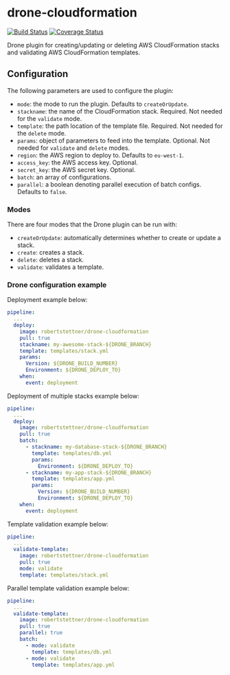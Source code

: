 # drone-cloudformation
[![Build Status](https://travis-ci.org/robertstettner/drone-cloudformation.svg?branch=master)](https://travis-ci.org/robertstettner/drone-cloudformation)
[![Coverage Status](https://coveralls.io/repos/github/robertstettner/drone-cloudformation/badge.svg?branch=master)](https://coveralls.io/github/robertstettner/drone-cloudformation?branch=master)

Drone plugin for creating/updating or deleting AWS CloudFormation stacks 
and validating AWS CloudFormation templates.

## Configuration

The following parameters are used to configure the plugin:

- `mode`: the mode to run the plugin. Defaults to `createOrUpdate`.
- `stackname`: the name of the CloudFormation stack. Required.
  Not needed for the `validate` mode.
- `template`: the path location of the template file. Required.
  Not needed for the `delete` mode.
- `params`: object of parameters to feed into the template. Optional.
  Not needed for `validate` and `delete` modes.
- `region`: the AWS region to deploy to. Defaults to `eu-west-1`.
- `access_key`: the AWS access key. Optional.
- `secret_key`: the AWS secret key. Optional.
- `batch`: an array of configurations.
- `parallel`: a boolean denoting parallel execution of batch configs.
  Defaults to `false`.

### Modes

There are four modes that the Drone plugin can be run with:

- `createOrUpdate`: automatically determines whether to create or update a stack.
- `create`: creates a stack.
- `delete`: deletes a stack.
- `validate`: validates a template.

### Drone configuration example

Deployment example below:
```yaml
pipeline:
  ...
  deploy:
    image: robertstettner/drone-cloudformation
    pull: true
    stackname: my-awesome-stack-${DRONE_BRANCH}
    template: templates/stack.yml
    params:
      Version: ${DRONE_BUILD_NUMBER}
      Environment: ${DRONE_DEPLOY_TO}
    when:
      event: deployment
```

Deployment of multiple stacks example below:
```yaml
pipeline:
  ...
  deploy:
    image: robertstettner/drone-cloudformation
    pull: true
    batch:
      - stackname: my-database-stack-${DRONE_BRANCH}
        template: templates/db.yml
        params:
          Environment: ${DRONE_DEPLOY_TO}
      - stackname: my-app-stack-${DRONE_BRANCH}
        template: templates/app.yml
        params:
          Version: ${DRONE_BUILD_NUMBER}
          Environment: ${DRONE_DEPLOY_TO}
    when:
      event: deployment
```

Template validation example below:
```yaml
pipeline:
  ...
  validate-template:
    image: robertstettner/drone-cloudformation
    pull: true
    mode: validate
    template: templates/stack.yml
```

Parallel template validation example below:
```yaml
pipeline:
  ...
  validate-template:
    image: robertstettner/drone-cloudformation
    pull: true
    parallel: true
    batch:
      - mode: validate
        template: templates/db.yml
      - mode: validate
        template: templates/app.yml
```
